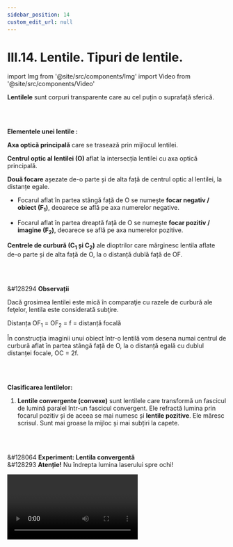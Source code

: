 ```yaml
---
sidebar_position: 14
custom_edit_url: null
---
```


# III.14. Lentile. Tipuri de lentile. 




import Img from '@site/src/components/Img'
import Video from '@site/src/components/Video'




<div class="alert alert--primary" role="alert">


**Lentilele** sunt corpuri transparente care au cel puțin o suprafață sferică.


</div>


<br></br>


<div class="alert alert--primary" role="alert">


**Elementele unei lentile :**

**Axa optică principală** care se trasează prin mijlocul lentilei.

**Centrul optic al lentilei (O)** aflat la intersecția lentilei cu axa optică principală.

**Două focare** așezate de-o parte și de alta față de centrul optic al lentilei, la distanțe egale.

- Focarul aflat în partea stângă față de O se numește **focar negativ / obiect (F<sub>1</sub>)**, deoarece se află pe axa numerelor negative.

- Focarul aflat în partea dreaptă față de O se numește **focar pozitiv / imagine (F<sub>2</sub>)**, deoarece se află pe axa numerelor pozitive.



**Centrele de curbură (C<sub>1</sub> și C<sub>2</sub>)** ale dioptrilor care mărginesc lentila aflate de-o parte și de alta față de O, la o distanță dublă față de OF.





</div>

<br></br>


<div class="alert alert--secondary" role="alert">

&#128294 **Observații**

Dacă grosimea lentilei este mică în comparaţie cu razele de curbură ale feţelor, lentila este considerată subţire.


Distanța OF<sub>1</sub> = OF<sub>2</sub> = f = distanță focală


În construcția imaginii unui obiect într-o lentilă vom desena numai centrul de curbură aflat în partea stângă față de O, la o distanță egală cu dublul distanței focale, OC = 2f.




</div>

<br></br>


<div class="alert alert--primary" role="alert">


**Clasificarea lentilelor:**

1)	**Lentile convergente (convexe)** sunt lentilele care transformă un fascicul de lumină paralel într-un fascicul convergent. Ele refractă lumina prin focarul pozitiv și de aceea se mai numesc și **lentile pozitive**. Ele măresc scrisul. Sunt mai groase la mijloc și mai subțiri la capete.

<br></br>



&#128064 **Experiment: Lentila convergentă**   
&#128293 **Atenție!** Nu îndrepta lumina laserului spre ochi!



<Video src="https://www.youtube.com/embed/fjaYuEB20mM" lazy={false} />

<br></br>
<br></br>



<Img className="img-responsive4" src="fizica/clasa8/capitolul3/III-14-lenses-types-of-lenses-picture1-refraction-of-light-rays-in-a-converging-lens_v2.png" width="1000" height="521" lazy={false} />

<br></br>
<br></br>
<br></br>
<br></br>


2)	**Lentile divergente (concave)** sunt lentilele care transformă un fascicul de lumină paralel într-un fascicul divergent. Ele refractă lumina prin focarul negativ și de aceea se mai numesc și **lentile negative**. Ele micșorează scrisul. Sunt mai groase la capete și mai subțiri la mijloc.

<br></br>



&#128064 **Experiment: Lentila divergentă**   
&#128293 **Atenție!** Nu îndrepta lumina laserului spre ochi!

<Video src="https://www.youtube.com/embed/OXSM1GaxkG4" />


<br></br>
<br></br>



<Img className="img-responsive4" src="fizica/clasa8/capitolul3/III-14-lenses-types-of-lenses-picture2-refraction-of-light-rays-in-a-diverging-lens_v2.png" width="1000" height="556" />



</div>





